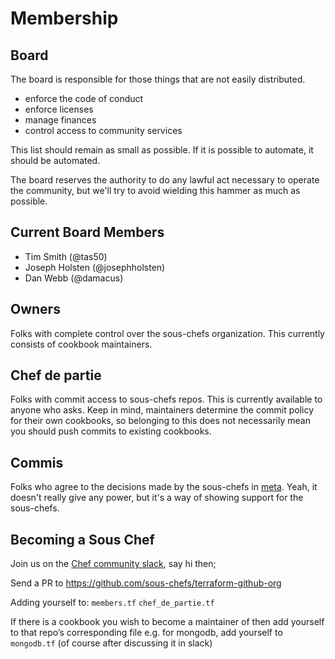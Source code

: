 # Membership

## Board

The board is responsible for those things that are not easily distributed. 

- enforce the code of conduct
- enforce licenses
- manage finances
- control access to community services

This list should remain as small as possible. If it is possible to automate, it should be automated.

The board reserves the authority to do any lawful act necessary to operate the community, but we'll try to avoid wielding this hammer as much as possible.

## Current Board Members
- Tim Smith (@tas50) 
- Joseph Holsten (@josephholsten)
- Dan Webb (@damacus)

## Owners

Folks with complete control over the sous-chefs organization. This currently consists of cookbook maintainers.

## Chef de partie

Folks with commit access to sous-chefs repos. This is currently available to anyone who asks. Keep in mind, maintainers determine the commit policy for their own cookbooks, so belonging to this does not necessarily mean you should push commits to existing cookbooks.

## Commis

Folks who agree to the decisions made by the sous-chefs in [meta](https://github.com/sous-chefs/meta). Yeah, it doesn't really give any power, but it's a way of showing support for the sous-chefs.

## Becoming a Sous Chef

Join us on the [Chef community slack](https://chefcommunity.slack.com/messages/sous-chefs/), say hi then;

Send a PR to https://github.com/sous-chefs/terraform-github-org

Adding yourself to: 
`members.tf`
`chef_de_partie.tf`

If there is a cookbook you wish to become a maintainer of then add yourself to that repo’s corresponding file e.g. for mongodb, add yourself to `mongodb.tf` (of course after discussing it in slack)
